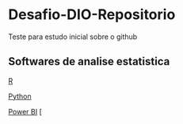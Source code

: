 # Desafio-DIO-Repositorio

Teste para estudo inicial sobre o github

## Softwares de analise estatistica

[R](https://www.r-project.org/)
<br />

[Python](https://www.python.org/)
<br />

[Power BI](https://powerbi.microsoft.com/pt-br/landing/free-account/?&ef_id=Cj0KCQjwvZCZBhCiARIsAPXbajvyxz3o3DFwJk1YjoCIKCHsGGTI50ZaOuPX4kEBTVrCER7Ct9L6U7MaAg6nEALw_wcB:G:s&OCID=AIDcmmk4cy2ahx_SEM_Cj0KCQjwvZCZBhCiARIsAPXbajvyxz3o3DFwJk1YjoCIKCHsGGTI50ZaOuPX4kEBTVrCER7Ct9L6U7MaAg6nEALw_wcB:G:s&gclid=Cj0KCQjwvZCZBhCiARIsAPXbajvyxz3o3DFwJk1YjoCIKCHsGGTI50ZaOuPX4kEBTVrCER7Ct9L6U7MaAg6nEALw_wcB)
[


